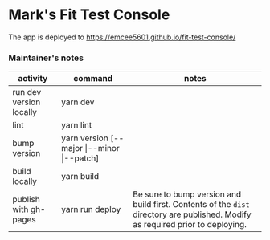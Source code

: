 # Mark's Fit Test Console

The app is deployed to https://emcee5601.github.io/fit-test-console/


### Maintainer's notes

| activity                | command                                    | notes                                                                                                                           |
|-------------------------|--------------------------------------------|---------------------------------------------------------------------------------------------------------------------------------|
| run dev version locally | yarn dev                                   |                                                                                                                                 |
| lint                    | yarn lint                                  |                                                                                                                                 |
| bump version            | yarn version [--major \|--minor \|--patch] |                                                                                                                                 |
| build locally           | yarn build                                 |                                                                                                                                 |
| publish with gh-pages   | yarn run deploy                            | Be sure to bump version and build first. Contents of the `dist` directory are published. Modify as required prior to deploying. |



